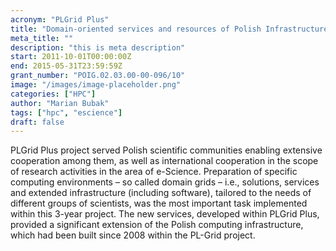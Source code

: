 ```yaml
---
acronym: "PLGrid Plus"
title: "Domain-oriented services and resources of Polish Infrastructure for Supporting Computational Science in the European Research Space"
meta_title: ""
description: "this is meta description"
start: 2011-10-01T00:00:00Z
end: 2015-05-31T23:59:59Z
grant_number: "POIG.02.03.00-00-096/10"
image: "/images/image-placeholder.png"
categories: ["HPC"]
author: "Marian Bubak"
tags: ["hpc", "escience"]
draft: false
---
```


PLGrid Plus project served Polish scientific communities enabling extensive
cooperation among them, as well as international cooperation in the scope of
research activities in the area of e-Science. Preparation of
specific computing environments – so called domain grids – i.e., solutions,
services and extended infrastructure (including software), tailored to the needs
of different groups of scientists, was the most important task implemented
within this 3-year project. The new services, developed within PLGrid Plus,
provided a significant extension of the Polish computing infrastructure, which
had been built since 2008 within the PL-Grid project.


